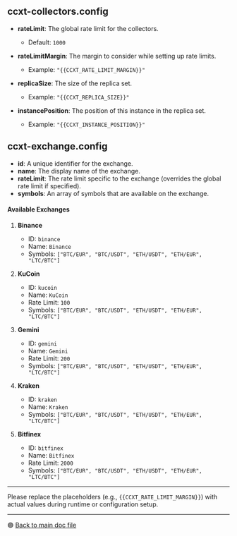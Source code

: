 ## ccxt-collectors.config

- **rateLimit**: The global rate limit for the collectors.
  - Default: `1000`

- **rateLimitMargin**: The margin to consider while setting up rate limits.
  - Example: `"{{CCXT_RATE_LIMIT_MARGIN}}"`

- **replicaSize**: The size of the replica set.
  - Example: `"{{CCXT_REPLICA_SIZE}}"`

- **instancePosition**: The position of this instance in the replica set.
  - Example: `"{{CCXT_INSTANCE_POSITION}}"`

## ccxt-exchange.config

- **id**: A unique identifier for the exchange.
- **name**: The display name of the exchange.
- **rateLimit**: The rate limit specific to the exchange (overrides the global rate limit if specified).
- **symbols**: An array of symbols that are available on the exchange.

#### Available Exchanges

1. **Binance**
   - ID: `binance`
   - Name: `Binance`
   - Symbols: `["BTC/EUR", "BTC/USDT", "ETH/USDT", "ETH/EUR", "LTC/BTC"]`

2. **KuCoin**
   - ID: `kucoin`
   - Name: `KuCoin`
   - Rate Limit: `100`
   - Symbols: `["BTC/EUR", "BTC/USDT", "ETH/USDT", "ETH/EUR", "LTC/BTC"]`

3. **Gemini**
   - ID: `gemini`
   - Name: `Gemini`
   - Rate Limit: `200`
   - Symbols: `["BTC/EUR", "BTC/USDT", "ETH/USDT", "ETH/EUR", "LTC/BTC"]`

4. **Kraken**
   - ID: `kraken`
   - Name: `Kraken`
   - Symbols: `["BTC/EUR", "BTC/USDT", "ETH/USDT", "ETH/EUR", "LTC/BTC"]`

5. **Bitfinex**
   - ID: `bitfinex`
   - Name: `Bitfinex`
   - Rate Limit: `2000`
   - Symbols: `["BTC/EUR", "BTC/USDT", "ETH/USDT", "ETH/EUR", "LTC/BTC"]`

---

Please replace the placeholders (e.g., `{{CCXT_RATE_LIMIT_MARGIN}}`) with actual values during runtime or configuration setup.

---

 🟣 [Back to main doc file](../../../README.md)
